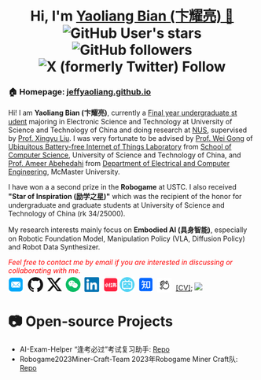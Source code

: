 
<h1 align="center">
  Hi, I'm <a href="https://jeffyaoliang.github.io/" target="_blank">Yaoliang Bian (卞耀亮) 👋</a> <br>
<!-- 	<a href="https://hits.seeyoufarm.com"><img src="https://hits.seeyoufarm.com/api/count/incr/badge.svg?url=https%3A%2F%2Ftianxingchen.github.io&count_bg=%233FDBD2&title_bg=%233D62C7&icon=googlepodcasts.svg&icon_color=%23E9F742&title=Page+Viewers&edge_flat=false"/></a> -->
	<img alt="GitHub User's stars" src="https://img.shields.io/github/stars/Jeffyaoliang">
	<img alt="GitHub followers" src="https://img.shields.io/github/followers/Jeffyaoliang">
	<img alt="X (formerly Twitter) Follow" src="https://img.shields.io/twitter/follow/jeffkikt">
<br>
<!-- <a href="https://jeffyaoliang.github.io/" target="_blank" style="margin-top: 10px"><img src="https://jeffyaoliang.github.io/files/sign.jpg" height="70px" style="margin-bottom:-1px"></a>
<a href="https://jeffyaoliang.github.io/" target="_blank"><img src="https://tianxingchen.github.io/files/institute/hku-mmlab3.png" height="70px" style="margin-bottom:-1px"></a>
	<a href="https://tianxingchen.github.io/" target="_blank"><img src="https://github.com/TianxingChen/tianxingchen/blob/main/files/institute/lumina-logo.png" height="70px" style="margin-bottom:-1px"></a> -->
</h1>




<h3>🏠 <b>Homepage</b>: <a href="https://jeffyaoliang.github.io" target="_blank">jeffyaoliang.github.io</a></h3>
<p>Hi! I am <strong>Yaoliang Bian (卞耀亮)</strong>, currently a <u>Final year undergraduate st
 udent</u> majoring in Electronic Science and Technology at University of Science and Technology of China and doing research at <a href="https://nus.edu.sg/" target="_blank">NUS</a>, supervised by <a href="https://xingyul.github.io/" target="_blank">Prof. Xingyu Liu</a>. I was very fortunate to be advised by <a href="https://ubiot.ustc.edu.cn/weigong" target="_blank">Prof. Wei Gong</a> of <a href="https://ubiot.ustc.edu.cn/Home" target="_blank">Ubiquitous Battery-free Internet of Things Laboratory</a> from <a href="https://en.cs.ustc.edu.cn/" target="_blank">School of Computer Science</a>, University of Science and Technology of China, and <a href="https://www.ece.mcmaster.ca/~ameer/" target="_blank">Prof. Ameer Abehedahi</a> from <a href="https://www.eng.mcmaster.ca/ece/" target="_blank">Department of Electrical and Computer Engineering</a>, McMaster University.</p>
<div style="magin-top: -10px"></div><p>I have won a a second prize in the <strong>Robogame</strong> at USTC. I also received <strong>"Star of Inspiration (励学之星)"</strong> which was the recipient of the honor for undergraduate and graduate students at University of Science and Technology of China (rk 34/25000).</p>
<div style="magin-top: -10px"></div><p>My research interests mainly focus on <b>Embodied AI (具身智能)</b>, especially on Robotic Foundation Model, Manipulation Policy (VLA, Diffusion Policy) and Robot Data Synthesizer.</p>
<p><i style="color: red; display: inline;">Feel free to contact me by email if you are interested in discussing or collaborating with me.</i></p>

<p  style="margin-top: -10px;">
  <a href="mailto:bianyaoliang@mail.ustc.edu.cn" target="_blank"><img src="./files/icon/email.png" height="32px" style="margin-bottom:-4px"></a>&nbsp;
  <!-- <a href="https://scholar.google.com/citations?hl=en&user=pvS8MH8AAAAJ&view_op=list_works&gmla=AOAOcb35IyZHtGmmYcpnDrJFmcsHLBXzjnq0ChbL0CXg4-PjM5UXRspLHuzXI4jgPc077WejF7RSsLUULIZ5ugIxcns6FURGdnTSpPi9JhAeKfhLVXsAIauozmPDdYzcku8VruOeRoapXM7nhkTlaNQ&iaan=Tianxing+Chen" target="_blank"><img src="./files/icon/google_scholar.png" height="30px" style="margin-bottom:-3px"></a>&nbsp; -->
  <a href="https://github.com/jeffyaoliang" target="_blank"><img src="./files/icon/github_s.jpg" height="30px" style="margin-bottom:-3px"></a>&nbsp;
  <a href="https://twitter.com/jeffkikt" target="_blank"><img src="./files/icon/X_icon.png" height="30px" style="margin-bottom:-3px"></a>&nbsp;
  <a href="./files/my_wechat.png" target="_blank"><img src="./files/icon/wechat.png" height="30px" style="margin-bottom:-3px"></a>&nbsp;
  <a href="https://www.linkedin.com/in/yaoliang-bian-5963852b4/" target="_blank"><img src="./files/icon/LinkedIn.png" height="30px" style="margin-bottom:-3px"></a>&nbsp;
  <a href="https://www.xiaohongshu.com/user/profile/62a9c97c000000001b026f6f" target="_blank"><img src="./files/icon/xiaohongshu.png" height="31px" style="margin-bottom:-4px"></a>
  <a href="https://space.bilibili.com/1945170421" target="_blank"><img src="./files/icon/bilibili.png" height="30px" style="margin-bottom:-3px"></a>&nbsp;
  <a href="https://www.zhihu.com/people/41-31-92-13" target="_blank"><img src="./files/icon/zhihu.png" height="30px" style="margin-bottom:-3px"></a>&nbsp;
  <a href="https://bonjour.bio/yaoliang"><img src="./files/bonjour.jpg" height="30px" style="margin-bottom:-4px"></a>&nbsp;
  <a href="./files/CV_Yaoliang Bian_newest(5)(2).pdf" target="_blank">[CV]</a>;
  <a href="https://visitorbadge.io/status?path=https%3A%2F%2Fgithub.com%2FJeffyaoliang%2Fgithub-visitors-badge"><img src="https://api.visitorbadge.io/api/visitors?path=https%3A%2F%2Fgithub.com%2FJeffyaoliang%2Fgithub-visitors-badge&label=VISITORS&labelColor=%232ccce4&countColor=%230158f9" /></a>
</p>

<!-- # 📑 Papers
> See [My Google Scholar Profile](https://scholar.google.com/citations?user=pvS8MH8AAAAJ&hl=en) or [My Homepage](https://tianxingchen.github.io) for more details.

## First / Co-first Author
* **[arXiv 25]** RoboTwin 2.0: A Scalable Data Generator and Benchmark with Strong Domain Randomization for Robust Bimanual Robotic Manipulation, [Webpage](https://robotwin-platform.github.io) / [Repo](https://github.com/RoboTwin-Platform/RoboTwin) <img alt="GitHub repo stars" src="https://img.shields.io/github/stars/RoboTwin-Platform/RoboTwin">
* **[Technical Report]** Benchmarking Generalizable Bimanual Manipulation: RoboTwin Dual-Arm Collaboration Challenge at CVPR 2025 MEIS Workshop, [Webpage](https://robotwin-benchmark.github.io/cvpr-2025-challenge/)
* **[CVPR 25 (Highlight)]** RoboTwin: Dual-Arm Robot Benchmark with Generative Digital Twins, [Webpage](https://robotwin-benchmark.github.io) / [Repo](https://github.com/TianxingChen/RoboTwin) <img alt="GitHub repo stars" src="https://img.shields.io/github/stars/RoboTwin-Platform/RoboTwin">
* **[CVPR 25]** G3Flow: Generative 3D Semantic Flow for Pose-aware and Generalizable Object Manipulation, [Webpage](https://tianxingchen.github.io/G3Flow/), [Repo](https://github.com/TianxingChen/G3Flow) <img alt="GitHub repo stars" src="https://img.shields.io/github/stars/TianxingChen/G3Flow">
* **[ACL 25]** Text2World: Benchmarking Large Language Models for Symbolic World Model Generation, [Webpage](https://text-to-world.github.io/), [Repo](https://github.com/Aaron617/text2world)
* **[arXiv 24]** Articulated Object Manipulation using Online Axis Estimation with SAM2-Based Tracking, [Webpage](https://hytidel.github.io/video-tracking-for-axis-estimation/) / [Repo](https://github.com/TianxingChen/VideoTracking-For-AxisEst)
* **[ECCV 24 Workshop (Best Paper)]** RoboTwin: Dual-Arm Robot Benchmark with Generative Digital Twins (early version), [Webpage](https://robotwin-benchmark.github.io/early-version) / [Repo](https://github.com/TianxingChen/RoboTwin)

## Co-Author
* **[arXiv 25]** AutoBio: A Simulation and Benchmark for Robotic Automation in Digital Biology Laboratory, [Repo](https://github.com/autobio-bench/AutoBio)
* **[arXiv 25]** AVR: Active Vision-Driven Robotic Precision Manipulation with Viewpoint and Focal Length Optimization
* **[RSS 25]** CordViP: Correspondence-based Visuomotor Policy for Dexterous Manipulation in Real-World, [Webpage](https://aureleopku.github.io/CordViP)
* **[CVPR 25]** DexHandDiff: Interaction-aware Diffusion Planning for Adaptive Dexterous Manipulation, [Webpage](https://dexdiffuser.github.io/)
* **[ACL 25]** HiAgent: Hierarchical Working Memory Management for Solving Long-Horizon Agent Tasks with Large Language Model, [arXiv](https://arxiv.org/abs/2408.09559)
* **[arXiv 24]** ManiCM: Real-time 3D Diffusion Policy via Consistency Model for Robotic Manipulation: [Webpage](https://manicm-fast.github.io/) / [Repo](https://github.com/ManiCM-fast/ManiCM)
* **[ICARM 24]** Robust UAV Policy Learning for Urban Infrastructure Surface Screening, [Paper](https://ieeexplore.ieee.org/abstract/document/10715841/) -->


# 📷 Open-source Projects

* AI-Exam-Helper “逢考必过”考试复习助手: [Repo](https://ai-exam-apper-jeffyaoliang.streamlit.app/)
* Robogame2023Miner-Craft-Team 2023年Robogame Miner Craft队: [Repo](https://github.com/Jeffyaoliang/Robogame2023Miner-Craft-Team)
